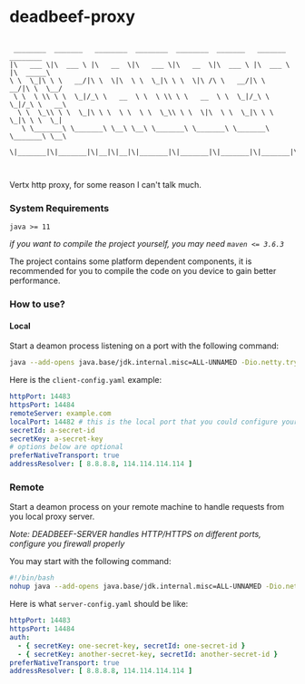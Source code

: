 # deadbeef-proxy

```text

 ________  _______   ________  ________  ________  _______   _______   ________ 
|\   ___ \|\  ___ \ |\   __  \|\   ___ \|\   __  \|\  ___ \ |\  ___ \ |\  _____\
\ \  \_|\ \ \   __/|\ \  \|\  \ \  \_|\ \ \  \|\ /\ \   __/|\ \   __/|\ \  \__/ 
 \ \  \ \\ \ \  \_|/_\ \   __  \ \  \ \\ \ \   __  \ \  \_|/_\ \  \_|/_\ \   __\
  \ \  \_\\ \ \  \_|\ \ \  \ \  \ \  \_\\ \ \  \|\  \ \  \_|\ \ \  \_|\ \ \  \_|
   \ \_______\ \_______\ \__\ \__\ \_______\ \_______\ \_______\ \_______\ \__\ 
    \|_______|\|_______|\|__|\|__|\|_______|\|_______|\|_______|\|_______|\|__| 
                                                                                
                                                                                                                                                       
```

Vertx http proxy, for some reason I can't talk much.

### System Requirements

`java >= 11`

*if you want to compile the project yourself, you may need `maven <= 3.6.3`*

The project contains some platform dependent components, it is recommended for you to compile the code on you device to
gain better performance.

### How to use?

#### Local

Start a deamon process listening on a port with the following command:

```bash
java --add-opens java.base/jdk.internal.misc=ALL-UNNAMED -Dio.netty.tryReflectionSetAccessible=true -jar deadbeef-client/target/deadbeef-client-1.0-SNAPSHOT.jar --config client-config.yaml
```

Here is the `client-config.yaml` example:

```yaml
httpPort: 14483
httpsPort: 14484
remoteServer: example.com
localPort: 14482 # this is the local port that you could configure your browser proxy to
secretId: a-secret-id
secretKey: a-secret-key
# options below are optional
preferNativeTransport: true
addressResolver: [ 8.8.8.8, 114.114.114.114 ]
```

### Remote

Start a deamon process on your remote machine to handle requests from you local proxy server.

*Note: DEADBEEF-SERVER handles HTTP/HTTPS on different ports, configure you firewall properly*

You may start with the following command:

```bash
#!/bin/bash
nohup java --add-opens java.base/jdk.internal.misc=ALL-UNNAMED -Dio.netty.tryReflectionSetAccessible=true -jar deadbeef-server/target/deadbeef-server-1.0-SNAPSHOT.jar -c server-config.yaml > run.log 2>&1 & echo $! > pid.file
```

Here is what `server-config.yaml` should be like:

```yaml
httpPort: 14483
httpsPort: 14484
auth:
  - { secretKey: one-secret-key, secretId: one-secret-id }
  - { secretKey: another-secret-key, secretId: another-secret-id }
preferNativeTransport: true
addressResolver: [ 8.8.8.8, 114.114.114.114 ]
```
